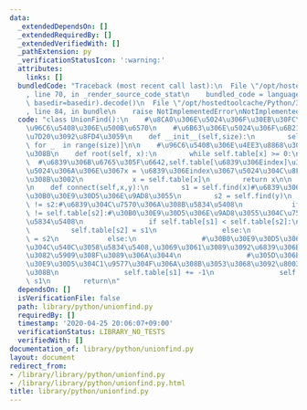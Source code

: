 ```yaml
---
data:
  _extendedDependsOn: []
  _extendedRequiredBy: []
  _extendedVerifiedWith: []
  _pathExtension: py
  _verificationStatusIcon: ':warning:'
  attributes:
    links: []
  bundledCode: "Traceback (most recent call last):\n  File \"/opt/hostedtoolcache/Python/3.8.5/x64/lib/python3.8/site-packages/onlinejudge_verify/documentation/build.py\"\
    , line 70, in _render_source_code_stat\n    bundled_code = language.bundle(stat.path,\
    \ basedir=basedir).decode()\n  File \"/opt/hostedtoolcache/Python/3.8.5/x64/lib/python3.8/site-packages/onlinejudge_verify/languages/python.py\"\
    , line 84, in bundle\n    raise NotImplementedError\nNotImplementedError\n"
  code: "class UnionFind():\n    #\u8CA0\u306E\u5024\u306F\u30EB\u30FC\u30C8\u3067\
    \u96C6\u5408\u306E\u500B\u6570\n    #\u6B63\u306E\u5024\u306F\u6B21\u306E\u8981\
    \u7D20\u3092\u8FD4\u3059\n    def __init__(self,size):\n        self.table = [-1\
    \ for _  in range(size)]\n\n    #\u96C6\u5408\u306E\u4EE3\u8868\u3092\u6C42\u3081\
    \u308B\n    def root(self, x):\n        while self.table[x] >= 0:\n          \
    \  #\u6839\u306B\u6765\u305F\u6642,self.table[\u6839\u306Eindex]\u306F\u8CA0\u306E\
    \u5024\u306A\u306E\u3067x = \u6839\u306Eindex\u3067\u5024\u304C\u8FD4\u3055\u308C\
    \u308B\u3002\n            x = self.table[x]\n        return x\n\n    #\u4F75\u5408\
    \n    def connect(self,x,y):\n        s1 = self.find(x)#\u6839\u306Eindex,table[s1]\u304C\
    \u30B0\u30E9\u30D5\u306E\u9AD8\u3055\n        s2 = self.find(y)\n        if s1\
    \ != s2:#\u6839\u304C\u7570\u306A\u308B\u5834\u5408\n            if self.table[s1]\
    \ != self.table[s2]:#\u30B0\u30E9\u30D5\u306E\u9AD8\u3055\u304C\u7570\u306A\u308B\
    \u5834\u5408\n                if self.table[s1] < self.table[s2]:\n          \
    \          self.table[s2] = s1\n                else:\n                    self.table[s1]\
    \ = s2\n            else:\n                #\u30B0\u30E9\u30D5\u306E\u9577\u3055\
    \u304C\u540C\u3058\u5834\u5408,\u3069\u3061\u3089\u3092\u6839\u306B\u3057\u3066\
    \u3082\u5909\u308F\u3089\u306A\u3044\n                #\u305D\u306E\u969B,\u30B0\
    \u30E9\u30D5\u304C1\u9577\u304F\u306A\u308B\u3053\u3068\u3092\u8003\u616E\u3059\
    \u308B\n                self.table[s1] += -1\n                self.table[s2] =\
    \ s1\n        return\n"
  dependsOn: []
  isVerificationFile: false
  path: library/python/unionfind.py
  requiredBy: []
  timestamp: '2020-04-25 20:06:07+09:00'
  verificationStatus: LIBRARY_NO_TESTS
  verifiedWith: []
documentation_of: library/python/unionfind.py
layout: document
redirect_from:
- /library/library/python/unionfind.py
- /library/library/python/unionfind.py.html
title: library/python/unionfind.py
---
```

